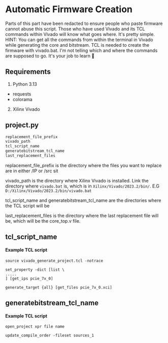 # Automatic Firmware Creation

Parts of this part have been redacted to ensure people who paste firmware cannot abuse this script. Those who have used Vivado and its TCL commands within Vivado will know what goes where. It's pretty simple. HINT: You can get all the commands from within the terminal in Vivado while generating the core and bitstream. TCL is needed to create the firmware with vivado.bat. I'm not telling which and where the commands are supposed to go. It's your job to learn 💖


## Requirements
1. Python 3.13
  - requests
  - colorama 
2. Xilinx Vivado


## project.py

``` py
replacement_file_prefix
vivado_path
tcl_script_name
generatebitstream_tcl_name
last_replacement_files
```

replacement_file_prefix is the directory where the files you want to replace are in either /IP or /src sit

vivado_path is the directory where Xilinx Vivado is installed. Link the directory where `vivado.bat` is, which is in `Xilinx/Vivado/2023.2/bin/`. 
E.G `D:/Xilinx/Vivado/2023.2/bin/vivado.bat`

tcl_script_name and generatebitstream_tcl_name are the directories where the TCL script will be 

last_replacement_files is the directory where the last replacement file will be, which will be the core_top.v file.

## tcl_script_name
#### Example TCL script
```
source vivado_generate_project.tcl -notrace

set_property -dict [list \
.....
] [get_ips pcie_7x_0]

generate_target {all} [get_files pcie_7x_0.xci]
```


## generatebitstream_tcl_name
#### Example TCL script
```
open_project xpr file name

update_compile_order -fileset sources_1
```
